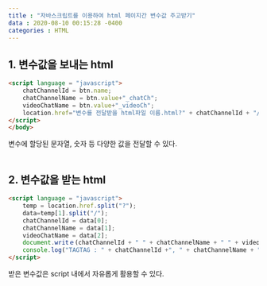 ```yaml
---
title : "자바스크립트를 이용하여 html 페이지간 변수값 주고받기"
data : 2020-08-10 00:15:28 -0400
categories : HTML
---
```

## 1. 변수값을 보내는 html
```html
<script language = "javascript">
    chatChannelId = btn.name;
    chatChannelName = btn.value+"_chatCh";
    videoChatName = btn.value+"_videoCh";
    location.href="변수를 전달받을 html파일 이름.html?" + chatChannelId + "/" + chatChannelName + "/" + videoChatName;
</script>
</body>
```
변수에 할당된 문자열, 숫자 등 다양한 값을 전달할 수 있다.<br>
<br>

## 2. 변수값을 받는 html
```html
<script language = "javascript">
    temp = location.href.split("?");
    data=temp[1].split("/");
    chatChannelId = data[0];
    chatChannelName = data[1];
    videoChatName = data[2];
    document.writｅ(chatChannelId + " " + chatChannelName + " " + videoChatName);   //페이지에 전달받은 값 띄워서 확인하기 
    console.log("TAGTAG : " + chatChannelId +", " + chatChannelName + ", " + videoChatName);    //콘솔에 전달받은 값 띄워서 확인하기
</script>
```
받은 변수값은 script 내에서 자유롭게 활용할 수 있다. 